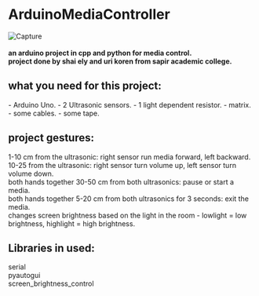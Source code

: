 # ArduinoMediaController  
![Capture](https://user-images.githubusercontent.com/55280978/137301444-8ed637ee-f7ff-42fc-adc5-d74d866ff1f7.PNG)
<br/><br/>
<b>an arduino project in cpp and python for media control.  
project done by shai ely and uri koren from sapir academic college.</b>  


<h2>what you need for this project:</h2>  
- Arduino Uno.
- 2 Ultrasonic sensors.
- 1 light dependent resistor.
- matrix.
- some cables.
- some tape.





<h2>project gestures:</h2>
1-10 cm from the ultrasonic: right sensor run media forward, left backward.  
<br/>
10-25 from the ultrasonic: right sensor turn volume up, left sensor turn volume down.  
<br/>
both hands together 30-50 cm from both ultrasonics: pause or start a media.  
<br/>
both hands together 5-20 cm from both ultrasonics for 3 seconds: exit the media.  
<br/>
changes screen brightness based on the light in the room - lowlight = low brightness, highlight = high brightness.  
<br/>
   

<h2>Libraries in used:</h2>
serial  
<br/>
pyautogui  
<br/>
screen_brightness_control  
  
